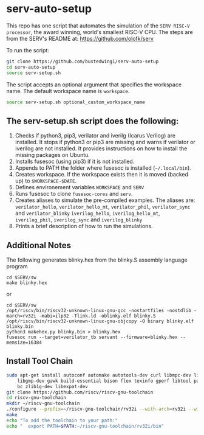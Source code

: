 # serv-auto-setup

This repo has one script that automates the simulation of the ```SERV RISC-V
processor```, the award winning, world's smallest RISC-V CPU. The steps are 
from the SERV's README at: https://github.com/olofk/serv

To run the script:

```bash
git clone https://github.com/bustedwing1/serv-auto-setup
cd serv-auto-setup
source serv-setup.sh
```

The script accepts an optional argument that specifies the workspace name. The
default workspace name is ```workspace```.

```bash
source serv-setup.sh optional_custom_workspace_name
```

The serv-setup.sh script does the following:
--------------------------------------------

1. Checks if python3, pip3, verilator and iverilg (Icarus Verilog) are
   installed. It stops if python3 or pip3 are missing and warns if verilator
   or iverilog are not installed. It provides instructions on how to install
   the missing packages on Ubuntu.
2. Installs fusesoc (using pip3) if it is not installed.
3. Appends to PATH the folder where fusesoc is installed (```~/.local/bin```).
4. Creates workspace. If the workspace exists then it is moved (backed up)
   to ```$WORKSPACE-$DATE```.
5. Defines environement variables ```WORKSPACE``` and ```SERV```
6. Runs fusesoc to clone ```fusesoc-cores``` and ```serv```.
7. Creates aliases to simulate the pre-compiled examples. The aliases are:
     ```verilator_hello```, ```verilator_hello_mt```, ```verilator_phil```, ```verilator_sync``` and ```verilator_blinky```
     ```iverilog_hello```, ```iverilog_hello_mt```, ```iverilog_phil```, ```iverilog_sync``` and ```iverilog_blinky```
8. Prints a brief description of how to run the simulations.


Additional Notes
----------------

The following generates blinky.hex from the blinky.S assembly language program

```
cd $SERV/sw
make blinky.hex
```

or

```
cd $SERV/sw
/opt/riscv/bin/riscv32-unknown-linux-gnu-gcc -nostartfiles -nostdlib -march=rv32i -mabi=ilp32 -Tlink.ld -oblinky.elf blinky.S
/opt/riscv/bin/riscv32-unknown-linux-gnu-objcopy -O binary blinky.elf blinky.bin
python3 makehex.py blinky.bin > blinky.hex
fusesoc run --target=verilator_tb servant --firmware=blinky.hex --memsize=16384
```


Install Tool Chain
------------------

```bash
sudo apt-get install autoconf automake autotools-dev curl libmpc-dev libmpfr-dev \
	libgmp-dev gawk build-essential bison flex texinfo gperf libtool patchutils \
	bc zlib1g-dev libexpat-dev
git clone https://github.com/riscv/riscv-gnu-toolchain
cd riscv-gnu-toolchain
mkdir ~/riscv-gnu-toolchain
./configure --prefix=~/riscv-gnu-toolchain/rv32i --with-arch=rv32i --with-abi=ilp32
make
echo "To add the toolchain to your path:"
echo "  export PATH=$PATH:~/riscv-gnu-toolchain/rv32i/bin"
``` 


